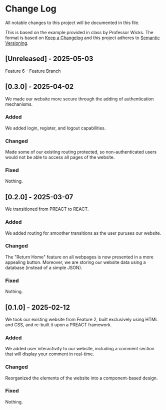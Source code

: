 
# Change Log
All notable changes to this project will be documented in this file.

This is based on the example provided in class by Professor Wicks. 
The format is based on [Keep a Changelog](http://keepachangelog.com/)
and this project adheres to [Semantic Versioning](http://semver.org/).
 
## [Unreleased] - 2025-05-03

Feature 6 - Feature Branch

## [0.3.0] - 2025-04-02

We made our website more secure through the adding of authentication mechanisms.

### Added

We added login, register, and logout capabilities.
 
### Changed

Made some of our existing routing protected, so non-authenticated users would not be able to access all pages of the website.

### Fixed

Nothing.
 
## [0.2.0] - 2025-03-07

We transitioned from PREACT to REACT. 
 
### Added

We added routing for smoother transitions as the user puruses our website. 
 
### Changed

The "Return Home" feature on all webpages is now presented in a more appealing button. Moreover, we are storing our website data using a database (instead of a simple JSON).
   
### Fixed

Nothing.
 
## [0.1.0] - 2025-02-12

We took our existing website from Feature 2, built exclusively using HTML and CSS, and re-built it upon a PREACT framework. 
 
### Added

We added user interactivity to our website, including a comment section that will display your comment in real-time.
   
### Changed

Reorganized the elements of the website into a component-based design.
 
### Fixed

Nothing.

